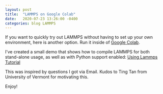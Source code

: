 ```yaml
---
layout: post
title:  "LAMMPS on Google Colab"
date:   2020-07-23 13:26:00 -0400
categories: blog LAMMPS
---
```


If you want to quickly try out LAMMPS without having to set up your own environment,
here is another option. Run it inside of [Google Colab](https://colab.research.google.com).

I've created a small demo that shows how to compile LAMMPS for both stand-alone
usage, as well as with Python support enabled:
[Using Lammps Tutorial](https://colab.research.google.com/drive/1IroIPnNj0lR49x9O7eWass4IvZc2XgPN?usp=sharing)

This was inspired by questions I got via Email. Kudos to Ting Tan from University of Vermont for motivating this.

Enjoy!
